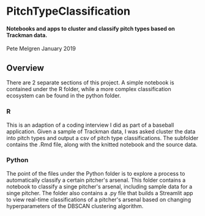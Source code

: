 # PitchTypeClassification
#### Notebooks and apps to cluster and classify pitch types based on Trackman data.
Pete Melgren January 2019

## Overview
There are 2 separate sections of this project. A simple notebook is contained under the R folder, while a more complex classification ecosystem can be found in the python folder.

### R
This is an adaption of a coding interview I did as part of a baseball application. Given a sample of Trackman data, I was asked cluster the data into pitch types and output a csv of pitch type classifications. The subfolder contains the .Rmd file, along with the knitted notebook and the source data.

### Python
The point of the files under the Python folder is to explore a process to automatically classify a certain pitcher's arsenal. This folder contains a notebook to classify a singe pitcher's arsenal, including sample data for a singe pitcher. The folder also contains a .py file that builds a Streamlit app to view real-time classifications of a pitcher's arsenal based on changing hyperparameters of the DBSCAN clustering algorithm.
